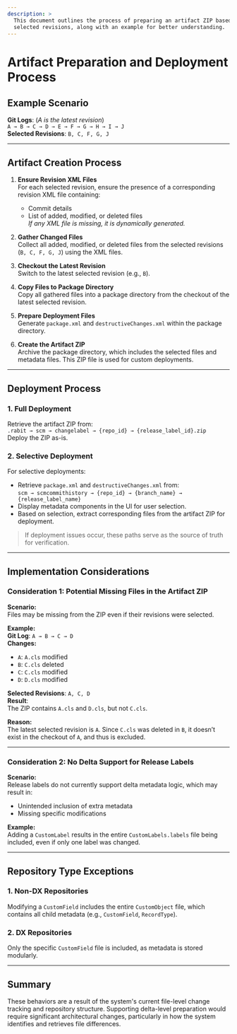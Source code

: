 ```yaml
---
description: >
  This document outlines the process of preparing an artifact ZIP based on
  selected revisions, along with an example for better understanding.
---
```


# Artifact Preparation and Deployment Process

## Example Scenario

**Git Logs**: (_A is the latest revision_)  
`A → B → C → D → E → F → G → H → I → J`  
**Selected Revisions**: `B, C, F, G, J`

---

## Artifact Creation Process

1. **Ensure Revision XML Files**  
   For each selected revision, ensure the presence of a corresponding revision XML file containing:
   - Commit details
   - List of added, modified, or deleted files  
   _If any XML file is missing, it is dynamically generated._

2. **Gather Changed Files**  
   Collect all added, modified, or deleted files from the selected revisions (`B, C, F, G, J`) using the XML files.

3. **Checkout the Latest Revision**  
   Switch to the latest selected revision (e.g., `B`).

4. **Copy Files to Package Directory**  
   Copy all gathered files into a package directory from the checkout of the latest selected revision.

5. **Prepare Deployment Files**  
   Generate `package.xml` and `destructiveChanges.xml` within the package directory.

6. **Create the Artifact ZIP**  
   Archive the package directory, which includes the selected files and metadata files. This ZIP file is used for custom deployments.

---

## Deployment Process

### 1. Full Deployment

Retrieve the artifact ZIP from:  
`.rabit → scm → changelabel → {repo_id} → {release_label_id}.zip`  
Deploy the ZIP as-is.

### 2. Selective Deployment

For selective deployments:

- Retrieve `package.xml` and `destructiveChanges.xml` from:  
  `scm → scmcommithistory → {repo_id} → {branch_name} → {release_label_name}`
- Display metadata components in the UI for user selection.
- Based on selection, extract corresponding files from the artifact ZIP for deployment.

> If deployment issues occur, these paths serve as the source of truth for verification.

---

## Implementation Considerations

### Consideration 1: Potential Missing Files in the Artifact ZIP

**Scenario:**  
Files may be missing from the ZIP even if their revisions were selected.

**Example:**  
**Git Log**: `A → B → C → D`  
**Changes:**
- `A`: `A.cls` modified
- `B`: `C.cls` deleted
- `C`: `C.cls` modified
- `D`: `D.cls` modified  

**Selected Revisions**: `A, C, D`  
**Result**:  
The ZIP contains `A.cls` and `D.cls`, but not `C.cls`.

**Reason:**  
The latest selected revision is `A`. Since `C.cls` was deleted in `B`, it doesn’t exist in the checkout of `A`, and thus is excluded.

---

### Consideration 2: No Delta Support for Release Labels

**Scenario:**  
Release labels do not currently support delta metadata logic, which may result in:

- Unintended inclusion of extra metadata
- Missing specific modifications

**Example:**  
Adding a `CustomLabel` results in the entire `CustomLabels.labels` file being included, even if only one label was changed.

---

## Repository Type Exceptions

### 1. Non-DX Repositories  
Modifying a `CustomField` includes the entire `CustomObject` file, which contains all child metadata (e.g., `CustomField`, `RecordType`).

### 2. DX Repositories  
Only the specific `CustomField` file is included, as metadata is stored modularly.

---

## Summary

These behaviors are a result of the system's current file-level change tracking and repository structure. Supporting delta-level preparation would require significant architectural changes, particularly in how the system identifies and retrieves file differences.
